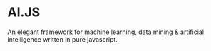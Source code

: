 # AI.JS
An elegant framework for machine learning, data mining &amp; artificial intelligence written in pure javascript.
